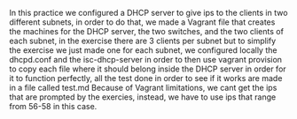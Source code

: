 In this practice we configured a DHCP server to give ips to the clients in two different subnets,
in order to do that, we made a Vagrant file that creates the machines for the DHCP server, the two switches, 
and the two clients of each subnet, in the exercise there are 3 clients per subnet but to simplify the exercise
we just made one for each subnet, we configured locally the dhcpd.conf and the isc-dhcp-server in order to 
then use vagrant provision to copy each file where it should belong inside the DHCP server in order for it 
to function perfectly, all the test done in order to see if it works are made in a file called test.md
Because of Vagrant limitations, we cant get the ips that are prompted by the exercies, instead, we have to use
ips that range from 56-58 in this case.